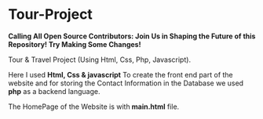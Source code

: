 # Tour-Project
<b>Calling All Open Source Contributors: Join Us in Shaping the Future of this Repository! Try Making Some Changes!</b> <br>

Tour &amp; Travel Project (Using Html, Css, Php, Javascript).

Here I used <b>Html, Css & javascript</b> To create the front end part of the website and for storing the Contact Information in the Database we used <b>php</b> as a backend language.

The HomePage of the Website is with<b> main.html</b> file.
